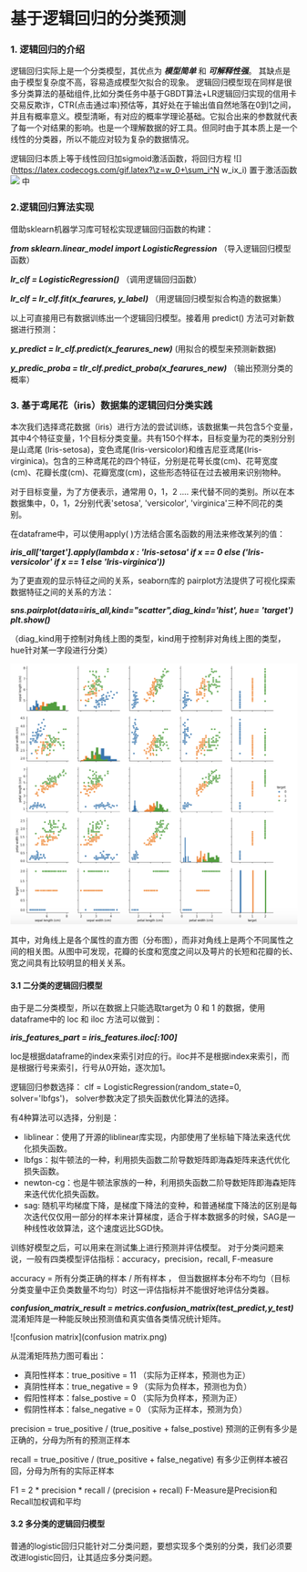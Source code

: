 # 基于逻辑回归的分类预测

### 1. 逻辑回归的介绍

逻辑回归实际上是一个分类模型，其优点为 ***模型简单*** 和 ***可解释性强***。 其缺点是由于模型复杂度不高，容易造成模型欠拟合的现象。
逻辑回归模型现在同样是很多分类算法的基础组件,比如分类任务中基于GBDT算法+LR逻辑回归实现的信用卡交易反欺诈，CTR(点击通过率)预估等，其好处在于输出值自然地落在0到1之间，并且有概率意义。模型清晰，有对应的概率学理论基础。它拟合出来的参数就代表了每一个对结果的影响。也是一个理解数据的好工具。但同时由于其本质上是一个线性的分类器，所以不能应对较为复杂的数据情况。

逻辑回归本质上等于线性回归加sigmoid激活函数，将回归方程 ![](https://latex.codecogs.com/gif.latex?\z=w_0+\sum_i^N w_ix_i) 置于激活函数  ![](https://latex.codecogs.com/gif.latex?\\logi(z)=\\frac{1}{1+e^{-z}}) 中

### 2.逻辑回归算法实现

借助sklearn机器学习库可轻松实现逻辑回归函数的构建：

***from sklearn.linear_model import LogisticRegression***                           （导入逻辑回归模型函数）

***lr_clf = LogisticRegression()***                                                                      （调用逻辑回归函数）
        
***lr_clf = lr_clf.fit(x_fearures, y_label)***                                                           （用逻辑回归模型拟合构造的数据集）

以上可直接用已有数据训练出一个逻辑回归模型。接着用 predict() 方法可对新数据进行预测：

***y_predict = lr_clf.predict(x_fearures_new)***                                                   (用拟合的模型来预测新数据)

***y_predic_proba = tlr_clf.predict_proba(x_fearures_new)***                          （输出预测分类的概率）
### 3. 基于鸢尾花（iris）数据集的逻辑回归分类实践

本次我们选择鸢花数据（iris）进行方法的尝试训练，该数据集一共包含5个变量，其中4个特征变量，1个目标分类变量。共有150个样本，目标变量为花的类别分别是山鸢尾 (Iris-setosa)，变色鸢尾(Iris-versicolor)和维吉尼亚鸢尾(Iris-virginica)。包含的三种鸢尾花的四个特征，分别是花萼长度(cm)、花萼宽度(cm)、花瓣长度(cm)、花瓣宽度(cm)，这些形态特征在过去被用来识别物种。

对于目标变量，为了方便表示，通常用 0，1，2 .... 来代替不同的类别。所以在本数据集中，0，1，2分别代表'setosa', 'versicolor', 'virginica'三种不同花的类别。

在dataframe中，可以使用apply( )方法结合匿名函数的用法来修改某列的值：

***iris_all['target'].apply(lambda x : 'Iris-setosa' if x == 0 else ('Iris-versicolor' if x == 1 else 'Iris-virginica'))***

为了更直观的显示特征之间的关系，seaborn库的 pairplot方法提供了可视化探索数据特征之间的关系的方法：

***sns.pairplot(data=iris_all,kind="scatter",diag_kind='hist', hue= 'target')***  
***plt.show()***

（diag_kind用于控制对角线上图的类型，kind用于控制非对角线上图的类型，hue针对某一字段进行分类）


![pairplot](pairplot.png)

其中，对角线上是各个属性的直方图（分布图），而非对角线上是两个不同属性之间的相关图。从图中可发现，花瓣的长度和宽度之间以及萼片的长短和花瓣的长、宽之间具有比较明显的相关关系。
#### 3.1  二分类的逻辑回归模型

由于是二分类模型，所以在数据上只能选取target为 0 和 1 的数据，使用 dataframe中的 loc 和 iloc 方法可以做到：

***iris_features_part = iris_features.iloc[:100]*** 

loc是根据dataframe的index来索引对应的行。iloc并不是根据index来索引，而是根据行号来索引，行号从0开始，逐次加1。

逻辑回归参数选择：
clf = LogisticRegression(random_state=0, solver='lbfgs')， solver参数决定了损失函数优化算法的选择。

有4种算法可以选择，分别是：

* liblinear：使用了开源的liblinear库实现，内部使用了坐标轴下降法来迭代优化损失函数。
　　　　
* lbfgs：拟牛顿法的一种，利用损失函数二阶导数矩阵即海森矩阵来迭代优化损失函数。
　　　　
* newton-cg：也是牛顿法家族的一种，利用损失函数二阶导数矩阵即海森矩阵来迭代优化损失函数。
　　
*  sag:
随机平均梯度下降，是梯度下降法的变种，和普通梯度下降法的区别是每次迭代仅仅用一部分的样本来计算梯度，适合于样本数据多的时候，SAG是一种线性收敛算法，这个速度远比SGD快。

训练好模型之后，可以用来在测试集上进行预测并评估模型。
对于分类问题来说，一般有四类模型评估指标：accuracy，precision，recall, F-measure

accuracy =  所有分类正确的样本 / 所有样本 ， 但当数据样本分布不均匀（目标分类变量中正负类数量不均匀）时这一评估指标并不能很好地评估分类器。

***confusion_matrix_result = metrics.confusion_matrix(test_predict,y_test)***                   混淆矩阵是一种能反映出预测值和真实值各类情况统计矩阵。

![confusion matrix](confusion matrix.png)

从混淆矩阵热力图可看出：

* 真阳性样本：true_positive = 11                  （实际为正样本，预测也为正）
* 真阴性样本：true_negative = 9                   （实际为负样本，预测也为负）
* 假阳性样本：false_postive = 0                    （实际为负样本，预测为正）
* 假阴性样本：false_negative = 0                  （实际为正样本，预测为负）

precision = true_positive / (true_positive + false_postive)                      预测的正例有多少是正确的，分母为所有的预测正样本

recall = true_positive / (true_positive + false_negative)                          有多少正例样本被召回，分母为所有的实际正样本

F1 = 2 * precision * recall / (precision + recall)                           F-Measure是Precision和Recall加权调和平均

#### 3.2  多分类的逻辑回归模型

普通的logistic回归只能针对二分类问题，要想实现多个类别的分类，我们必须要改进logistic回归，让其适应多分类问题。


    
